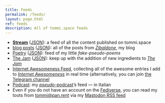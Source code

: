 ```yaml
---
title: Feeds
permalink: /feeds/
layout: page.html
ref: feeds
description: All of tommi.space feeds
---
```

- <a rel='alternate' href='/all.xml' type='application/rss+xml' title='All of Tommi’s overwhelmingness'>**Stream**</a> (<a href='/all.json' rel='alternate' type='application/json' title='All of Tommi’s overwhelmingness - JSON feed'>JSON</a>): a feed of all the content published on tommi.space
- <a title='Blog feed' href='/zibaldone.xml' type='application/atom+xml'>blog posts</a> (<a href='/zibaldone.json' title='Blog JSON feed' type='application/json'>JSON</a>): all of the posts from <cite lang='it'><a hreflang='en' href='/zibenglish' title='Zibaldone'>Zibaldone</a></cite>, my blog
- <a title='Poetry feed' href='/poetry.xml' hreflang='it' type='application/atom+xml'>Poetry</a> (<a href='/poetry.json' title='Poetry JSON feed' type='application/json' hreflang='it'>JSON</a>): feed of my little *fake-pseudo-poems*
- <a title='Jam feed' href='/jam.xml' type='application/atom+xml'>The Jam</a> (<a title='Jam JSON feed' href='/jam.json' type='application/json'>JSON</a>): keep up with the addition of new ingredients to <cite>[The Jam](/jam 'The Jam')</cite>
- <a href='/internet-awesomeness.xml' title='Internet Awesomeness feed' type='application/rss+xml'>Internet Awesomeness Feed</a>, collecting all of the awesome entries I add to <cite>[Internet Awesomeness](/internet-awesomeness 'Internet Awesomeness')</cite> in real time (alternatively, you can join [the Telegram channel](https://t.me/internet_awesomeness 'Internet Awesomeness on Telegram')
- <a title='Podcast feed' hreflang='it' href='/sconnesso.xml' type='application/rss+xml'>Podcast</a>: my <a href='https://sconnesso.link' hreflang='it' lang='it' title='Sconnesso'>*pseudo*-podcast</a>’s feed — in Italian
- Even if you do not have an account on the [Fediverse](https://en.wikipedia.org/wiki/Fediverse 'Fediverse on Wikipedia'), you can read my toots from [tommi@pan.rent](https://pan.rent/@tommi 'Tommi’s profile on Pan') via my <a href='https://pan.rent/@tommi.rss' type='application/rss+xml' title='Tommi’s toots'>Mastodon RSS feed</a>

